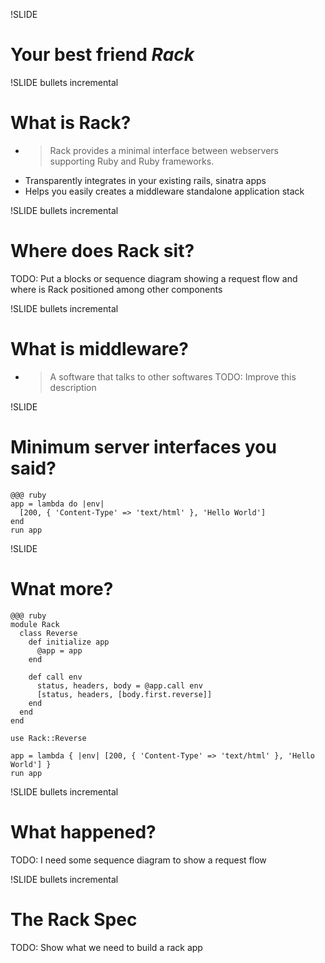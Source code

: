 !SLIDE 
# Your best friend *Rack* #


!SLIDE bullets incremental
# What is Rack? #

* > Rack provides a minimal interface between webservers supporting Ruby and Ruby frameworks.
* Transparently integrates in your existing rails, sinatra apps
* Helps you easily creates a middleware standalone application stack



!SLIDE bullets incremental
# Where does Rack sit? #
TODO: Put a blocks or sequence diagram showing a request flow and where is Rack positioned among other components


!SLIDE bullets incremental
# What is middleware? #
* > A software that talks to other softwares
TODO: Improve this description


!SLIDE
# Minimum server interfaces you said? #
    @@@ ruby
    app = lambda do |env| 
      [200, { 'Content-Type' => 'text/html' }, 'Hello World']
    end
    run app 


!SLIDE
# Wnat more?  #
    @@@ ruby
    module Rack
      class Reverse
        def initialize app 
          @app = app 
        end 
       
        def call env 
          status, headers, body = @app.call env 
          [status, headers, [body.first.reverse]]
        end 
      end 
    end

    use Rack::Reverse

    app = lambda { |env| [200, { 'Content-Type' => 'text/html' }, 'Hello World'] }
    run app 


!SLIDE bullets incremental
# What happened? #
TODO: I need some sequence diagram to show a request flow


!SLIDE bullets incremental
# The Rack Spec #
TODO: Show what we need to build a rack app
